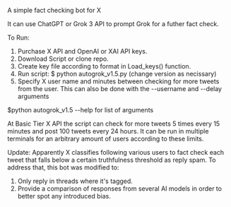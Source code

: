 A simple fact checking bot for X  

It can use ChatGPT or Grok 3 API to prompt Grok for a futher fact check.

To Run:
1. Purchase X API and OpenAI or XAI API keys.
2. Download Script or clone repo.
3. Create key file according to format in Load_keys() function.
4. Run script: $ python autogrok_v1.5.py (change version as necissary)
5. Specify X user name and minutes between checking for more tweets from the user. This can also be done with the --username and --delay arguments

$python autogrok_v1.5 --help for list of arguments

At Basic Tier X API the script can check for more tweets 5 times every 15 minutes and post 100 tweets every 24 hours. 
It can be run in multiple terminals for an arbitrary amount of users according to these limits.

Update: Apparently X classifies following various users to fact check each tweet that falls below a certain truthfulness threshold as reply spam. To address that, this bot was modified to:
1. Only reply in threads where it's tagged.
2. Provide a comparison of responses from several AI models in order to better spot any introduced bias.
